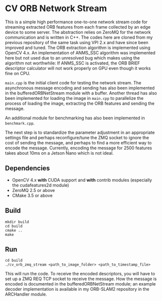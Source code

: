 # CV ORB Network Stream
This is a simple high performance one-to-one network stream code for streaming extracted ORB features from each frame collected by an edge device to some server. The abstraction relies on ZeroMQ for the network communication and is written in C++.
The codes here are cloned from my previous repository of the same task using VPI 2.x and have since been improved and tuned. The ORB extraction algorithm is implemented using OpenCV 4.x. An implementation of ANMS_SSC algorithm was implemented here but not used due to an unresolved bug which makes using the algorithm not worthwhile: If ANMS_SSC is activated, the ORB BRIEF descriptor calculator will not work properly on GPU even though it works fine on CPU.

`main.cpp` is the initial client code for testing the network stream. The asynchronous message encoding and sending has also been implemented in the bufferedORBNetStream module with a buffer.
Another thread has also been implemented for loading the image in `main.cpp` to parallelize the process of loading the image, extracting the ORB features and sending the message.

An additional module for benchmarking has also been implemented in `benchmark.cpp`.

The next step is to standardize the parameter adjustment in an appropriate settings file and perhaps reconfigure/tune the ZMQ socket to ignore the cost of sending the message, and perhaps to find a more efficient way to encode the message. Currently, encoding the message for 2500 features takes about 10ms on a Jetson Nano which is not ideal.

## Dependencies
- OpenCV 4.x **with** CUDA support and **with** contrib modules (especially the cudafeatures2d module)
- ZeroMQ 2.5 or above
- CMake 3.5 or above

## Build
```
mkdir build
cd build
cmake ..
make
```

## Run
```
cd build
./cv_orb_zmq_stream <path_to_image_folder> <path_to_timestamp_file>
```
This will run the code. To receive the encoded descriptors, you will have to set up a ZMQ REQ TCP socket to receive the message. How the message is encoded is documented in the bufferedORBNetStream module; an example decoder implementation is available in my ORB-SLAM2 repository in the ARCHandler module.